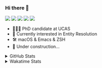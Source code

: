 ### Hi there 👋

[![](https://img.shields.io/badge/-Email-325180?logo=maildotru&logoColor=white&style=flat-square)](mailto:hi@wang.tianshu.me)
[![](https://img.shields.io/badge/-GitHub-black?logo=GitHub&style=flat-square)](https://github.com/tshu-w)
[![](https://img.shields.io/badge/-Telegram-26a5e4?labelColor=fafafa&logo=telegram&style=flat-square)](https://t.me/tshu_w) 
[![](https://img.shields.io/badge/-Twitter-1da1f2?logo=Twitter&logoColor=white&style=flat-square)](https://twitter.com/tshu_w)
[![](https://komarev.com/ghpvc/?username=tshu-w&color=blueviolet&style=flat-square)]()



- 🧑🏻‍🎓 PhD candidate at UCAS
- 🔭 Currently interested in Entity Resolution
- 🛠 macOS & Emacs & ZSH
- 🚧 Under construction...

<details>

<summary>GitHub Stats</summary>

![Tianshu's GitHub stats](https://github-readme-stats.vercel.app/api?username=tshu-w&show_icons=true&theme=buefy&count_private=true)
  
</details>


<details>
  <summary>Wakatime Stats</summary>

  Currently, files accessed by tramp cannot be tracked by wakatime, see https://github.com/wakatime/wakatime-mode/issues/27
  <br>
  
<!--START_SECTION:waka-->
![Code Time](http://img.shields.io/badge/Code%20Time-0%20secs-blue)

**I'm an Early 🐤** 

```text
🌞 Morning    45 commits     ███░░░░░░░░░░░░░░░░░░░░░░   11.57% 
🌆 Daytime    221 commits    ██████████████░░░░░░░░░░░   56.81% 
🌃 Evening    119 commits    ███████░░░░░░░░░░░░░░░░░░   30.59% 
🌙 Night      4 commits      ░░░░░░░░░░░░░░░░░░░░░░░░░   1.03%

```
📅 **I'm Most Productive on Tuesday** 

```text
Monday       66 commits     ████░░░░░░░░░░░░░░░░░░░░░   16.97% 
Tuesday      107 commits    ███████░░░░░░░░░░░░░░░░░░   27.51% 
Wednesday    50 commits     ███░░░░░░░░░░░░░░░░░░░░░░   12.85% 
Thursday     36 commits     ██░░░░░░░░░░░░░░░░░░░░░░░   9.25% 
Friday       34 commits     ██░░░░░░░░░░░░░░░░░░░░░░░   8.74% 
Saturday     54 commits     ███░░░░░░░░░░░░░░░░░░░░░░   13.88% 
Sunday       42 commits     ██░░░░░░░░░░░░░░░░░░░░░░░   10.8%

```


📊 **This Week I Spent My Time On** 

```text
💬 Programming Languages: 
sh                       10 hrs 35 mins      ████████████████░░░░░░░░░   64.2% 
Org                      3 hrs 13 mins       ████░░░░░░░░░░░░░░░░░░░░░   19.49% 
Other                    52 mins             █░░░░░░░░░░░░░░░░░░░░░░░░   5.27% 
Bash                     48 mins             █░░░░░░░░░░░░░░░░░░░░░░░░   4.86% 
Emacs Lisp               33 mins             ░░░░░░░░░░░░░░░░░░░░░░░░░   3.35%

🔥 Editors: 
Zsh                      10 hrs 35 mins      ████████████████░░░░░░░░░   64.2% 
Emacs                    5 hrs 54 mins       █████████░░░░░░░░░░░░░░░░   35.8%

🐱‍💻 Projects: 
Terminal                 5 hrs 35 mins       ████████░░░░░░░░░░░░░░░░░   33.91% 
Unknown Project          3 hrs 13 mins       █████░░░░░░░░░░░░░░░░░░░░   19.56% 
dotfiles                 2 hrs 42 mins       ████░░░░░░░░░░░░░░░░░░░░░   16.41% 
universal-blocker        2 hrs 35 mins       ████░░░░░░░░░░░░░░░░░░░░░   15.67% 
xmdc                     1 hr 7 mins         █░░░░░░░░░░░░░░░░░░░░░░░░   6.82%

💻 Operating System: 
Mac                      12 hrs 11 mins      ██████████████████░░░░░░░   73.86% 
Linux                    4 hrs 18 mins       ██████░░░░░░░░░░░░░░░░░░░   26.14%

```

**I Mostly Code in Python** 

```text
Python                   9 repos             ██████████░░░░░░░░░░░░░░░   42.86% 
HTML                     2 repos             ██░░░░░░░░░░░░░░░░░░░░░░░   9.52% 
Emacs Lisp               2 repos             ██░░░░░░░░░░░░░░░░░░░░░░░   9.52% 
JavaScript               2 repos             ██░░░░░░░░░░░░░░░░░░░░░░░   9.52% 
TeX                      2 repos             ██░░░░░░░░░░░░░░░░░░░░░░░   9.52%

```



 Last Updated on 18/07/2022 08:09:18 UTC
<!--END_SECTION:waka-->
</details>
